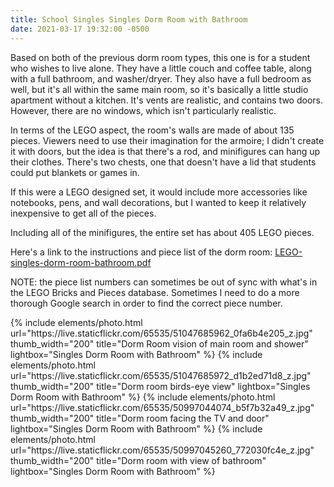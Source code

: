 ```yaml
---
title: School Singles Singles Dorm Room with Bathroom
date: 2021-03-17 19:32:00 -0500
---
```


Based on both of the previous dorm room types, this one is for a student who wishes to live alone. They have a little couch and coffee table, along with a full bathroom, and washer/dryer. They also have a full bedroom as well, but it's all within the same main room, so it's basically a little studio apartment without a kitchen. It's vents are realistic, and contains two doors. However, there are no windows, which isn't particularly realistic.

In terms of the LEGO aspect, the room's walls are made of about 135 pieces. Viewers need to use their imagination for the armoire; I didn't create it with doors, but the idea is that there's a rod, and minifigures can hang up their clothes. There's two chests, one that doesn't have a lid that students could put blankets or games in.

If this were a LEGO designed set, it would include more accessories like notebooks, pens, and wall decorations, but I wanted to keep it relatively inexpensive to get all of the pieces.

Including all of the minifigures, the entire set has about 405 LEGO pieces.

Here's a link to the instructions and piece list of the dorm room: <a href="/assets/resources/LEGO-singles-dorm-room-bathroom.pdf" target="_blank">LEGO-singles-dorm-room-bathroom.pdf</a>

NOTE: the piece list numbers can sometimes be out of sync with what's in the LEGO Bricks and Pieces database. Sometimes I need to do a more thorough Google search in order to find the correct piece number.

<div class="text-center">
  {% include elements/photo.html
      url="https://live.staticflickr.com/65535/51047685962_0fa6b4e205_z.jpg"
      thumb_width="200" title="Dorm Room vision of main room and shower" lightbox="Singles Dorm Room with Bathroom"
  %}
  {% include elements/photo.html
      url="https://live.staticflickr.com/65535/51047685972_d1b2ed71d8_z.jpg"
      thumb_width="200" title="Dorm room birds-eye view" lightbox="Singles Dorm Room with Bathroom"
  %}
  {% include elements/photo.html
      url="https://live.staticflickr.com/65535/50997044074_b5f7b32a49_z.jpg"
      thumb_width="200" title="Dorm room facing the TV and door" lightbox="Singles Dorm Room with Bathroom"
  %}
  {% include elements/photo.html
      url="https://live.staticflickr.com/65535/50997045260_772030fc4e_z.jpg"
      thumb_width="200" title="Dorm room with view of bathroom" lightbox="Singles Dorm Room with Bathroom"
  %}
</div>
